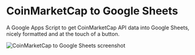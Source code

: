 # CoinMarketCap to Google Sheets

A Google Apps Script to get CoinMarketCap API data into Google Sheets, nicely formatted and at the touch of a button.

![CoinMarketCap to Google Sheets screenshot](https://github.com/taorobot/CoinMarketCap-to-GoogleSheets/blob/master/cmc_googlesheets_screenshot.png?raw=true)
